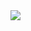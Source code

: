 <a href="https://github.com/anuraghazra/github-readme-stats">
  <img src="https://github-readme-stats.vercel.app/api?username=JunTeraoka&count_private=true&show_icons=true&theme=tokyonight" />
</a>
